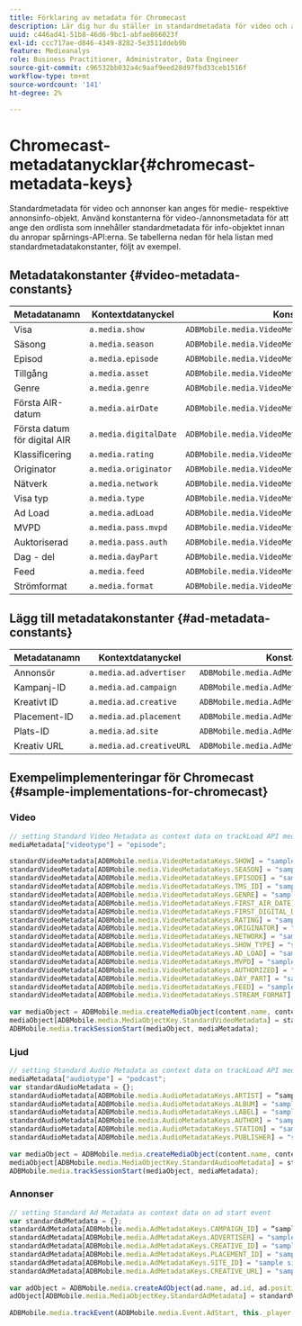 ```yaml
---
title: Förklaring av metadata för Chromecast
description: Lär dig hur du ställer in standardmetadata för video och annonsering som ska skickas med spårningsanrop på Chromecast.
uuid: c446ad41-51b8-46d6-9bc1-abfae866023f
exl-id: ccc717ae-d846-4349-8282-5e3511ddeb9b
feature: Medieanalys
role: Business Practitioner, Administrator, Data Engineer
source-git-commit: c96532bb032a4c9aaf9eed28d97fbd33ceb1516f
workflow-type: tm+mt
source-wordcount: '141'
ht-degree: 2%

---
```


# Chromecast-metadatanycklar{#chromecast-metadata-keys}

Standardmetadata för video och annonser kan anges för medie- respektive annonsinfo-objekt. Använd konstanterna för video-/annonsmetadata för att ange den ordlista som innehåller standardmetadata för info-objektet innan du anropar spårnings-API:erna. Se tabellerna nedan för hela listan med standardmetadatakonstanter, följt av exempel.

## Metadatakonstanter {#video-metadata-constants}

| Metadatanamn | Kontextdatanyckel | Konstantnamn |
| --- | --- | --- |
| Visa | `a.media.show` | `ADBMobile.media.VideoMetadataKeys.SHOW` |
| Säsong | `a.media.season` | `ADBMobile.media.VideoMetadataKeys.SEASON` |
| Episod | `a.media.episode` | `ADBMobile.media.VideoMetadataKeys.EPISODE` |
| Tillgång | `a.media.asset` | `ADBMobile.media.VideoMetadataKeys.TMS_ID` |
| Genre | `a.media.genre` | `ADBMobile.media.VideoMetadataKeys.GENRE` |
| Första AIR-datum | `a.media.airDate` | `ADBMobile.media.VideoMetadataKeys.FIRST_AIR_DATE` |
| Första datum för digital AIR | `a.media.digitalDate` | `ADBMobile.media.VideoMetadataKeys.FIRST_DIGITAL_DATE` |
| Klassificering | `a.media.rating` | `ADBMobile.media.VideoMetadataKeys.RATING` |
| Originator | `a.media.originator` | `ADBMobile.media.VideoMetadataKeys.ORIGINATOR` |
| Nätverk | `a.media.network` | `ADBMobile.media.VideoMetadataKeys.NETWORK` |
| Visa typ | `a.media.type` | `ADBMobile.media.VideoMetadataKeys.SHOW_TYPE` |
| Ad Load | `a.media.adLoad` | `ADBMobile.media.VideoMetadataKeys.AD_LOAD` |
| MVPD | `a.media.pass.mvpd` | `ADBMobile.media.VideoMetadataKeys.MVPD` |
| Auktoriserad | `a.media.pass.auth` | `ADBMobile.media.VideoMetadataKeys.AUTHORIZED` |
| Dag - del | `a.media.dayPart` | `ADBMobile.media.VideoMetadataKeys.DAY_PART` |
| Feed | `a.media.feed` | `ADBMobile.media.VideoMetadataKeys.FEED` |
| Strömformat | `a.media.format` | `ADBMobile.media.VideoMetadataKeys.STREAM_FORMAT` |

## Lägg till metadatakonstanter {#ad-metadata-constants}

| Metadatanamn | Kontextdatanyckel | Konstantnamn |
| --- | --- | --- |
| Annonsör | `a.media.ad.advertiser` | `ADBMobile.media.AdMetadataKeys.ADVERTISER` |
| Kampanj-ID | `a.media.ad.campaign` | `ADBMobile.media.AdMetadataKeys.CAMPAIGN_ID` |
| Kreativt ID | `a.media.ad.creative` | `ADBMobile.media.AdMetadataKeys.CREATIVE_ID` |
| Placement-ID | `a.media.ad.placement` | `ADBMobile.media.AdMetadataKeys.PLACEMENT_ID` |
| Plats-ID | `a.media.ad.site` | `ADBMobile.media.AdMetadataKeys.SITE_ID` |
| Kreativ URL | `a.media.ad.creativeURL` | `ADBMobile.media.AdMetadataKeys.CREATIVE_URL` |

## Exempelimplementeringar för Chromecast {#sample-implementations-for-chromecast}

### Video

```js
// setting Standard Video Metadata as context data on trackLoad API mediaContextData = { } 
mediaMetadata["videotype"] = "episode"; 
 
standardVideoMetadata[ADBMobile.media.VideoMetadataKeys.SHOW] = "sample show"; 
standardVideoMetadata[ADBMobile.media.VideoMetadataKeys.SEASON] = "sample season"; 
standardVideoMetadata[ADBMobile.media.VideoMetadataKeys.EPISODE] = "sample episode"; 
standardVideoMetadata[ADBMobile.media.VideoMetadataKeys.TMS_ID] = "sample tms_id"; 
standardVideoMetadata[ADBMobile.media.VideoMetadataKeys.GENRE] = "sample genre"; 
standardVideoMetadata[ADBMobile.media.VideoMetadataKeys.FIRST_AIR_DATE] = "sample first_air_date"; 
standardVideoMetadata[ADBMobile.media.VideoMetadataKeys.FIRST_DIGITAL_DATE] = "sample first_digital_date"; 
standardVideoMetadata[ADBMobile.media.VideoMetadataKeys.RATING] = "sample rating"; 
standardVideoMetadata[ADBMobile.media.VideoMetadataKeys.ORIGINATOR] = "sample originator"; 
standardVideoMetadata[ADBMobile.media.VideoMetadataKeys.NETWORK] = "sample network"; 
standardVideoMetadata[ADBMobile.media.VideoMetadataKeys.SHOW_TYPE] = "sample show type"; 
standardVideoMetadata[ADBMobile.media.VideoMetadataKeys.AD_LOAD] = "sample ad load"; 
standardVideoMetadata[ADBMobile.media.VideoMetadataKeys.MVPD] = "sample mvpd"; 
standardVideoMetadata[ADBMobile.media.VideoMetadataKeys.AUTHORIZED] = "sample authorized"; 
standardVideoMetadata[ADBMobile.media.VideoMetadataKeys.DAY_PART] = "sample day_part"; 
standardVideoMetadata[ADBMobile.media.VideoMetadataKeys.FEED] = "sample feed"; 
standardVideoMetadata[ADBMobile.media.VideoMetadataKeys.STREAM_FORMAT] = "sample format"; 
 
var mediaObject = ADBMobile.media.createMediaObject(content.name, content.id, content.length, content.streamType); 
mediaObject[ADBMobile.media.MediaObjectKey.StandardVideoMetadata] = standardVideoMetadata; 
ADBMobile.media.trackSessionStart(mediaObject, mediaMetadata); 
```

### Ljud

```js
// setting Standard Audio Metadata as context data on trackLoad API mediaContextData = { } 
mediaMetadata["audiotype"] = "podcast"; 
var standardAudioMetadata = {}; 
standardAudioMetadata[ADBMobile.media.AudioMetadataKeys.ARTIST] = “sample artist”; 
standardAudioMetadata[ADBMobile.media.AudioMetadataKeys.ALBUM] = "sample album" ; 
standardAudioMetadata[ADBMobile.media.AudioMetadataKeys.LABEL] = "sample label"; 
standardAudioMetadata[ADBMobile.media.AudioMetadataKeys.AUTHOR] = "sample author" ; 
standardAudioMetadata[ADBMobile.media.AudioMetadataKeys.STATION] = "sample station " ; 
standardAudioMetadata[ADBMobile.media.AudioMetadataKeys.PUBLISHER] = "sample publisher"; 
 
var mediaObject = ADBMobile.media.createMediaObject(content.name, content.id, content.length, content.streamType, content.mediaType); 
mediaObject[ADBMobile.media.MediaObjectKey.StandardAudiooMetadata] = standardAudiooMetadata; 
ADBMobile.media.trackSessionStart(mediaObject, mediaMetadata); 
```

### Annonser

```js
// setting Standard Ad Metadata as context data on ad start event 
var standardAdMetadata = {}; 
standardAdMetadata[ADBMobile.media.AdMetadataKeys.CAMPAIGN_ID] = “sample campaign”; 
standardAdMetadata[ADBMobile.media.AdMetadataKeys.ADVERTISER] = "sample advertiser" ; 
standardAdMetadata[ADBMobile.media.AdMetadataKeys.CREATIVE_ID] = "sample creativeid"; 
standardAdMetadata[ADBMobile.media.AdMetadataKeys.PLACEMENT_ID] = "sample placement id" ; 
standardAdMetadata[ADBMobile.media.AdMetadataKeys.SITE_ID] = "sample site id" ; 
standardAdMetadata[ADBMobile.media.AdMetadataKeys.CREATIVE_URL] = "sample creative url"; 
 
var adObject = ADBMobile.media.createAdObject(ad.name, ad.id, ad.position, ad.length); 
adObject[ADBMobile.media.MediaObjectKey.StandardAdMetadata] = standardVideoMetadata; 
 
ADBMobile.media.trackEvent(ADBMobile.media.Event.AdStart, this._player.getAdInfo(), adContextData);
```
